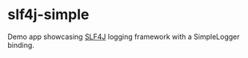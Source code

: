 # slf4j-simple

Demo app showcasing [SLF4J](https://en.wikipedia.org/wiki/SLF4J) logging framework
with a SimpleLogger binding.
